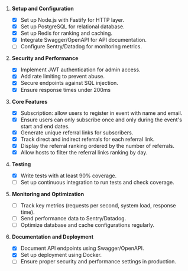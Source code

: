 1. **Setup and Configuration**

   - [x] Set up Node.js with Fastify for HTTP layer.
   - [x] Set up PostgreSQL for relational database.
   - [x] Set up Redis for ranking and caching.
   - [x] Integrate Swagger/OpenAPI for API documentation.
   - [ ] Configure Sentry/Datadog for monitoring metrics.

2. **Security and Performance**

   - [x] Implement JWT authentication for admin access.
   - [x] Add rate limiting to prevent abuse.
   - [x] Secure endpoints against SQL injection.
   - [x] Ensure response times under 200ms

3. **Core Features**

   - [x] Subscription: allow users to register in event with name and email.
   - [x] Ensure users can only subscribe once and only during the event's start and end dates.
   - [x] Generate unique referral links for subscribers.
   - [x] Track direct and indirect referrals for each referral link.
   - [x] Display the referral ranking ordered by the number of referrals.
   - [x] Allow hosts to filter the referral links ranking by day.

4. **Testing**

   - [x] Write tests with at least 90% coverage.
   - [ ] Set up continuous integration to run tests and check coverage.

5. **Monitoring and Optimization**

   - [ ] Track key metrics (requests per second, system load, response time).
   - [ ] Send performance data to Sentry/Datadog.
   - [ ] Optimize database and cache configurations regularly.

6. **Documentation and Deployment**
   - [x] Document API endpoints using Swagger/OpenAPI.
   - [x] Set up deployment using Docker.
   - [ ] Ensure proper security and performance settings in production.
